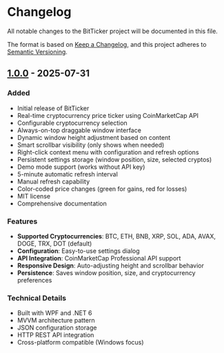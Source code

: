 # Changelog

All notable changes to the BitTicker project will be documented in this file.

The format is based on [Keep a Changelog](https://keepachangelog.com/en/1.0.0/),
and this project adheres to [Semantic Versioning](https://semver.org/spec/v2.0.0.html).

## [1.0.0] - 2025-07-31

### Added
- Initial release of BitTicker
- Real-time cryptocurrency price ticker using CoinMarketCap API
- Configurable cryptocurrency selection
- Always-on-top draggable window interface
- Dynamic window height adjustment based on content
- Smart scrollbar visibility (only shows when needed)
- Right-click context menu with configuration and refresh options
- Persistent settings storage (window position, size, selected cryptos)
- Demo mode support (works without API key)
- 5-minute automatic refresh interval
- Manual refresh capability
- Color-coded price changes (green for gains, red for losses)
- MIT license
- Comprehensive documentation

### Features
- **Supported Cryptocurrencies**: BTC, ETH, BNB, XRP, SOL, ADA, AVAX, DOGE, TRX, DOT (default)
- **Configuration**: Easy-to-use settings dialog
- **API Integration**: CoinMarketCap Professional API support
- **Responsive Design**: Auto-adjusting height and scrollbar behavior
- **Persistence**: Saves window position, size, and cryptocurrency preferences

### Technical Details
- Built with WPF and .NET 6
- MVVM architecture pattern
- JSON configuration storage
- HTTP REST API integration
- Cross-platform compatible (Windows focus)

[1.0.0]: https://github.com/hvmonteiro/BitTicker/releases/tag/v1.0.0
